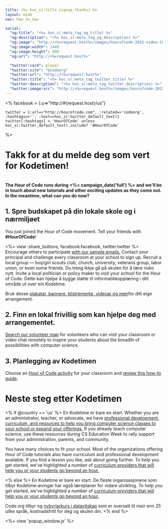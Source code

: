 ```yaml
---
title: <%= hoc_s(:title_signup_thanks) %>
layout: wide
nav: how_to_nav

social:
  "og:title": "<%= hoc_s(:meta_tag_og_title) %>"
  "og:description": "<%= hoc_s(:meta_tag_og_description) %>"
  "og:image": "http://<%=request.host%>/images/hourofcode-2015-video-thumbnail.png"
  "og:image:width": 1440
  "og:image:height": 900
  "og:url": "http://<%=request.host%>"

  "twitter:card": player
  "twitter:site": "@codeorg"
  "twitter:url": "http://<%=request.host%>"
  "twitter:title": "<%= hoc_s(:meta_tag_twitter_title) %>"
  "twitter:description": "<%= hoc_s(:meta_tag_twitter_description) %>"
  "twitter:image:src": "http://<%=request.host%>/images/hourofcode-2015-video-thumbnail.png"
---
```

<%
    facebook = {:u=>"http://#{request.host}/us"}

    twitter = {:url=>"http://hourofcode.com", :related=>'codeorg', :hashtags=>'', :text=>hoc_s(:twitter_default_text)}
    twitter[:hashtags] = 'HourOfCode' unless hoc_s(:twitter_default_text).include? '#HourOfCode'
%>

# Takk for at du melde deg som vert for Kodetimen!

<br /> **The Hour of Code runs during <%= campaign_date('full') %> and we'll be in touch about new tutorials and other exciting updates as they come out. In the meantime, what can you do now?**

## 1. Spre budskapet på din lokale skole og i nærmiljøet

You just joined the Hour of Code movement. Tell your friends with **#HourOfCode**!

<%= view :share_buttons, facebook:facebook, twitter:twitter %> <br /> Encourage others to participate [with our sample emails.](<%= resolve_url('/promote/resources#sample-emails') %>) Contact your principal and challenge every classroom at your school to sign up. Recruit a local group — boy/girl scouts club, church, university, veterans group, labor union, or even some friends. Du treng ikkje gå på skulen for å lære noko nytt. Invite a local politician or policy maker to visit your school for the Hour of Code. Dette kan hjelpe å bygge støtte til informatikkopplæring i ditt område ut over ein Kodetime.

Bruk desse [plakatar, bannere, klistremerke, videoar og meir](<%= resolve_url('/promote/resources') %>)for ditt eige arrangement.

## 2. Finn en lokal frivillig som kan hjelpe deg med arrangementet.

[Search our volunteer map](<%= codeorg_url('/volunteer/local') %>) for volunteers who can visit your classroom or video chat remotely to inspire your students about the breadth of possibilities with computer science.

## 3. Planlegging av Kodetimen

Choose an [Hour of Code activity](https://hourofcode.com/learn) for your classroom and [review this how-to guide](<%= resolve_url('/how-to') %>).

# Neste steg etter Kodetimen

<% if @country == 'us' %> En Kodetime er bare en start. Whether you are an administrator, teacher, or advocate, we have [professional development, curriculum, and resources to help you bring computer science classes to your school or expand your offerings.](https://code.org/yourschool) If you already teach computer science, use these resources during CS Education Week to rally support from your administration, parents, and community.

You have many choices to fit your school. Most of the organizations offering Hour of Code tutorials also have curriculum and professional development available. If you find a lesson you like, ask about going further. To help you get started, we've highlighted a number of [curriculum providers that will help you or your students go beyond an hour.](https://hourofcode.com/beyond)

<% else %> En Kodetime er bare en start. De fleste organisasjonene som tilbyr Kodetime-øvingar har også læreplaner for vidare utvikling. To help you get started, we've highlighted a number of [curriculum providers that will help you or your students go beyond an hour.](https://hourofcode.com/beyond)

Code.org tilbyr og [nybyrjarkurs i datavitskap](https://code.org/educate/curriculum/cs-fundamentals-international) som er oversatt til meir enn 25 ulike språk, kostnadsfritt for deg og skulen din. <% end %>

<%= view 'popup_window.js' %>